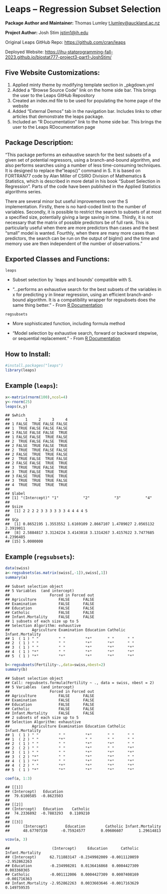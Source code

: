 # Leaps – Regression Subset Selection

**Package Author and Maintainer:** Thomas Lumley <t.lumley@auckland.ac.nz> 

**Project Author:** Josh Stim <jstim1@jh.edu>

Original Leaps GitHub Repo:
<https://github.com/cran/leaps> 

Deployed Website:
<https://jhu-statprogramming-fall-2023.github.io/biostat777-project3-part1-JoshStim/>

## Five Website Customizations:

1.  Applied minty theme by modifying template section in \_pkgdown.yml
2.  Added a “Browse Source Code” link on the home side bar. This brings
    the user to the Leaps GitHub Repository
3.  Created an index.md file to be used for populating the home page of
    the website
4.  Added “External Demos” tab in the navigation bar. Includes links to
    other articles that demonstrate the leaps package.
5.  Included an “R Documentation” link to the home side bar. This brings
    the user to the Leaps RDocumentation page

## Package Description:

“This package performs an exhaustive search for the best subsets of a
given set of potential regressors, using a branch-and-bound algorithm,
and also performs searches using a number of less time-consuming
techniques. It is designed to replace the”leaps()” command in S. It is
based on FORTRAN77 code by Alan Miller of CSIRO Division of Mathematics
& Statistics, which is described in more detail in his book “Subset
Selection in Regression”. Parts of the code have been published in the
Applied Statistics algorithms series.

There are several minor but useful improvements over the S
implementation. Firstly, there is no hard-coded limit to the number of
variables. Secondly, it is possible to restrict the search to subsets of
at most a specified size, potentially giving a large saving in time.
Thirdly, it is not necessary that the matrix of possible predictors be
of full rank. This is particularly useful when there are more predictors
than cases and the best “small” model is wanted. Fourthly, when there
are many more cases than predictors, the search can be run on the output
of biglm() and the time and memory use are then independent of the
number of observations.”

## Exported Classes and Functions:

`leaps`

-   Subset selection by \`leaps and bounds’ compatible with S.

-   “…performs an exhaustive search for the best subsets of the
    variables in x for predicting y in linear regression, using an
    efficient branch-and-bound algorithm. It is a compatibility wrapper
    for regsubsets does the same thing better.” - From [R
    Documentation](https://cran.r-project.org/web/packages/leaps/leaps.pdf)

`regsubsets`

-   More sophisticated function, including formula method

-   “Model selection by exhaustive search, forward or backward stepwise,
    or sequential replacement.” - From [R
    Documentation](https://cran.r-project.org/web/packages/leaps/leaps.pdf)

## How to Install:

``` r
#install.packages("leaps")
library(leaps)
```

## Example (`leaps`):

``` r
x<-matrix(rnorm(100),ncol=4)
y<-rnorm(25)
leaps(x,y)
```

    ## $which
    ##       1     2     3     4
    ## 1 FALSE  TRUE FALSE FALSE
    ## 1  TRUE FALSE FALSE FALSE
    ## 1 FALSE FALSE FALSE  TRUE
    ## 1 FALSE FALSE  TRUE FALSE
    ## 2  TRUE FALSE FALSE  TRUE
    ## 2 FALSE  TRUE FALSE  TRUE
    ## 2  TRUE  TRUE FALSE FALSE
    ## 2 FALSE  TRUE  TRUE FALSE
    ## 2  TRUE FALSE  TRUE FALSE
    ## 2 FALSE FALSE  TRUE  TRUE
    ## 3  TRUE  TRUE FALSE  TRUE
    ## 3  TRUE FALSE  TRUE  TRUE
    ## 3 FALSE  TRUE  TRUE  TRUE
    ## 3  TRUE  TRUE  TRUE FALSE
    ## 4  TRUE  TRUE  TRUE  TRUE
    ## 
    ## $label
    ## [1] "(Intercept)" "1"           "2"           "3"           "4"          
    ## 
    ## $size
    ##  [1] 2 2 2 2 3 3 3 3 3 3 4 4 4 4 5
    ## 
    ## $Cp
    ##  [1] 0.8652195 1.3553552 1.6169109 2.8667107 1.4789027 2.0565132 2.3919011
    ##  [8] 2.5884817 3.3124224 3.4143018 3.1314267 3.4157622 3.7477685 4.2396485
    ## [15] 5.0000000

## Example (`regsubsets`):

``` r
data(swiss)
a<-regsubsets(as.matrix(swiss[,-1]),swiss[,1])
summary(a)
```

    ## Subset selection object
    ## 5 Variables  (and intercept)
    ##                  Forced in Forced out
    ## Agriculture          FALSE      FALSE
    ## Examination          FALSE      FALSE
    ## Education            FALSE      FALSE
    ## Catholic             FALSE      FALSE
    ## Infant.Mortality     FALSE      FALSE
    ## 1 subsets of each size up to 5
    ## Selection Algorithm: exhaustive
    ##          Agriculture Examination Education Catholic Infant.Mortality
    ## 1  ( 1 ) " "         " "         "*"       " "      " "             
    ## 2  ( 1 ) " "         " "         "*"       "*"      " "             
    ## 3  ( 1 ) " "         " "         "*"       "*"      "*"             
    ## 4  ( 1 ) "*"         " "         "*"       "*"      "*"             
    ## 5  ( 1 ) "*"         "*"         "*"       "*"      "*"

``` r
b<-regsubsets(Fertility~.,data=swiss,nbest=2)
summary(b)
```

    ## Subset selection object
    ## Call: regsubsets.formula(Fertility ~ ., data = swiss, nbest = 2)
    ## 5 Variables  (and intercept)
    ##                  Forced in Forced out
    ## Agriculture          FALSE      FALSE
    ## Examination          FALSE      FALSE
    ## Education            FALSE      FALSE
    ## Catholic             FALSE      FALSE
    ## Infant.Mortality     FALSE      FALSE
    ## 2 subsets of each size up to 5
    ## Selection Algorithm: exhaustive
    ##          Agriculture Examination Education Catholic Infant.Mortality
    ## 1  ( 1 ) " "         " "         "*"       " "      " "             
    ## 1  ( 2 ) " "         "*"         " "       " "      " "             
    ## 2  ( 1 ) " "         " "         "*"       "*"      " "             
    ## 2  ( 2 ) " "         " "         "*"       " "      "*"             
    ## 3  ( 1 ) " "         " "         "*"       "*"      "*"             
    ## 3  ( 2 ) "*"         " "         "*"       "*"      " "             
    ## 4  ( 1 ) "*"         " "         "*"       "*"      "*"             
    ## 4  ( 2 ) " "         "*"         "*"       "*"      "*"             
    ## 5  ( 1 ) "*"         "*"         "*"       "*"      "*"

``` r
coef(a, 1:3)
```

    ## [[1]]
    ## (Intercept)   Education 
    ##  79.6100585  -0.8623503 
    ## 
    ## [[2]]
    ## (Intercept)   Education    Catholic 
    ##  74.2336892  -0.7883293   0.1109210 
    ## 
    ## [[3]]
    ##      (Intercept)        Education         Catholic Infant.Mortality 
    ##      48.67707330      -0.75924577       0.09606607       1.29614813

``` r
vcov(a, 3)
```

    ##                   (Intercept)     Education      Catholic Infant.Mortality
    ## (Intercept)      62.711883147 -0.2349982009 -0.0011120059     -2.952862263
    ## Education        -0.234998201  0.0136416868  0.0004427309      0.003360365
    ## Catholic         -0.001112006  0.0004427309  0.0007408169     -0.001716363
    ## Infant.Mortality -2.952862263  0.0033603646 -0.0017163629      0.149759535
